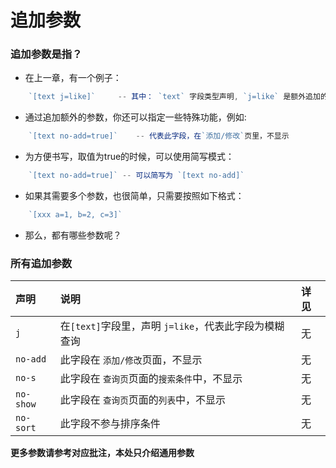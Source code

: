 # 追加参数


### 追加参数是指？
- 在上一章，有一个例子：
``` js
	`[text j=like]`		-- 其中： `text` 字段类型声明, `j=like` 是额外追加的参数
```

- 通过追加额外的参数，你还可以指定一些特殊功能，例如: 
``` js
	`[text no-add=true]` 	-- 代表此字段，在`添加/修改`页里，不显示
```

- 为方便书写，取值为true的时候，可以使用简写模式：
``` js 
	`[text no-add=true]` -- 可以简写为 `[text no-add]`
```

- 如果其需要多个参数，也很简单，只需要按照如下格式：
``` js 
	`[xxx a=1, b=2, c=3]`
```
- 那么，都有哪些参数呢？

### 所有追加参数


| 声明		| 说明													| 详见		|
| :--------	| :--------												| :--------	|
| `j`		| 在`[text]`字段里，声明 `j=like`，代表此字段为模糊查询		| 无		|
| `no-add`| 此字段在 `添加/修改`页面，不显示							| 无		|
| `no-s`| 此字段在 `查询页`页面的`搜索条件`中，不显示							| 无		|
| `no-show`| 此字段在 `查询页`页面的`列表`中，不显示							| 无		|
| `no-sort`| 此字段不参与排序条件										| 无		|


**更多参数请参考对应批注，本处只介绍通用参数**

